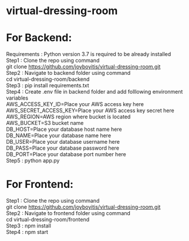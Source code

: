 # virtual-dressing-room

# For Backend:
  Requirements :
  Python version 3.7 is required to be already installed\
  Step1 : Clone the repo using command\
  git clone https://github.com/joyboyitis/virtual-dressing-room.git \
  Step2 : Navigate to backend folder using command\
  cd virtual-dressing-room/backend\
  Step3 : pip install requirements.txt\
  Step4 : Create .env file in backend folder and add folllowing environment variables\
  AWS_ACCESS_KEY_ID=Place your AWS access key here\
  AWS_SECRET_ACCESS_KEY=Place your AWS access key secret here\
  AWS_REGION=AWS region where bucket is located\
  AWS_BUCKET=S3 bucket name\
  DB_HOST=Place your database host name here\
  DB_NAME=Place your database name here\
  DB_USER=Place your database username here\
  DB_PASS=Place your database password here\
  DB_PORT=Place your database port number here\
  Step5 : python app.py
# For Frontend:
  Step1 : Clone the repo using command\
  git clone https://github.com/joyboyitis/virtual-dressing-room.git \
  Step2 : Navigate to frontend folder using command\
  cd virtual-dressing-room/frontend\
  Step3 : npm install\
  Step4 : npm start
